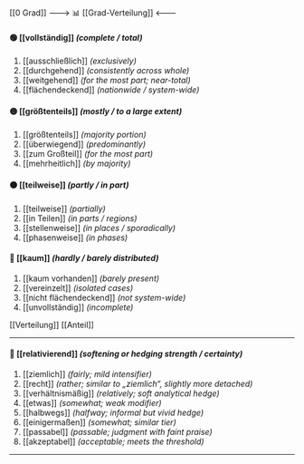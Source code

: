 [[0 Grad]]
---> 📊 [[Grad-Verteilung]] <---

#### 🟢 [[vollständig]] *(complete / total)*
1) [[ausschließlich]] *(exclusively)*
2) [[durchgehend]] *(consistently across whole)*
3) [[weitgehend]] *(for the most part; near-total)*
4) [[flächendeckend]] *(nationwide / system-wide)*

#### 🟡 [[größtenteils]] *(mostly / to a large extent)*
1) [[größtenteils]] *(majority portion)*
2) [[überwiegend]] *(predominantly)*
3) [[zum Großteil]] *(for the most part)*
4) [[mehrheitlich]] *(by majority)*

#### 🟠 [[teilweise]] *(partly / in part)*
1) [[teilweise]] *(partially)*
2) [[in Teilen]] *(in parts / regions)*
3) [[stellenweise]] *(in places / sporadically)*
4) [[phasenweise]] *(in phases)*

#### 🔴 [[kaum]] *(hardly / barely distributed)*
1) [[kaum vorhanden]] *(barely present)*
2) [[vereinzelt]] *(isolated cases)*
3) [[nicht flächendeckend]] *(not system-wide)*
4) [[unvollständig]] *(incomplete)*

[[Verteilung]]
[[Anteil]] 

---

#### 🤔 [[relativierend]] *(softening or hedging strength / certainty)*
1) [[ziemlich]] *(fairly; mild intensifier)*
2) [[recht]] *(rather; similar to „ziemlich“, slightly more detached)*  
3) [[verhältnismäßig]] *(relatively; soft analytical hedge)*  
4) [[etwas]] *(somewhat; weak modifier)*  
5) [[halbwegs]] *(halfway; informal but vivid hedge)*  
6) [[einigermaßen]] *(somewhat; similar tier)*  
7) [[passabel]] *(passable; judgment with faint praise)*
8) [[akzeptabel]] *(acceptable; meets the threshold)*  

---
